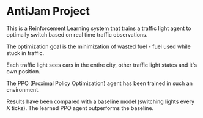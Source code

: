 # AntiJam Project

This is a Reinforcement Learning system that trains
a traffic light agent to optimally switch based on
real time traffic observations.

The optimization goal is the minimization
of wasted fuel - fuel used while stuck in traffic.

Each traffic light sees cars in the entire city,
other traffic light states and it's own position.

The PPO (Proximal Policy Optimization) agent has
been trained in such an environment.

Results have been compared with a baseline
model (switching lights every X ticks).
The learned PPO agent outperforms the baseline.
